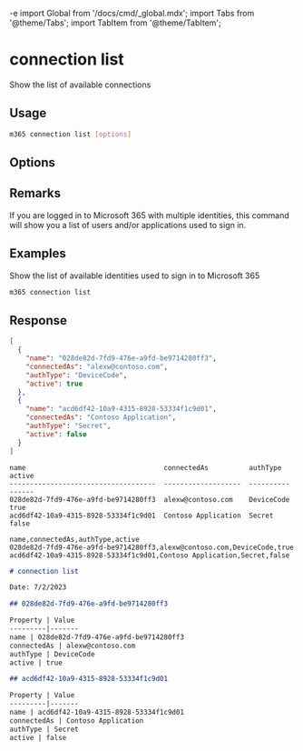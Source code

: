 -e <!-- DISCLAIMER: All secrets, passwords, and sensitive values in this document are examples only and not real credentials. -->
import Global from '/docs/cmd/_global.mdx';
import Tabs from '@theme/Tabs';
import TabItem from '@theme/TabItem';

# connection list

Show the list of available connections

## Usage

```sh
m365 connection list [options]
```

## Options

<Global />

## Remarks

If you are logged in to Microsoft 365 with multiple identities, this command will show you a list of users and/or applications used to sign in.  

## Examples

Show the list of available identities used to sign in to Microsoft 365

```sh
m365 connection list
```

## Response

<Tabs>
  <TabItem value="JSON">

  ```json
  [
    {
      "name": "028de82d-7fd9-476e-a9fd-be9714280ff3",
      "connectedAs": "alexw@contoso.com",
      "authType": "DeviceCode",
      "active": true
    },
    {
      "name": "acd6df42-10a9-4315-8928-53334f1c9d01",
      "connectedAs": "Contoso Application",
      "authType": "Secret",
      "active": false
    }
  ]
  ```

  </TabItem>
  <TabItem value="Text">

  ```text
  name                                  connectedAs          authType    active
  ------------------------------------  -------------------  ----------  ------
  028de82d-7fd9-476e-a9fd-be9714280ff3  alexw@contoso.com    DeviceCode  true
  acd6df42-10a9-4315-8928-53334f1c9d01  Contoso Application  Secret      false
  ```

  </TabItem>
  <TabItem value="CSV">

  ```csv
  name,connectedAs,authType,active
  028de82d-7fd9-476e-a9fd-be9714280ff3,alexw@contoso.com,DeviceCode,true
  acd6df42-10a9-4315-8928-53334f1c9d01,Contoso Application,Secret,false
  ```

  </TabItem>
  <TabItem value="Markdown">

  ```md
  # connection list

  Date: 7/2/2023

  ## 028de82d-7fd9-476e-a9fd-be9714280ff3

  Property | Value
  ---------|-------
  name | 028de82d-7fd9-476e-a9fd-be9714280ff3
  connectedAs | alexw@contoso.com
  authType | DeviceCode
  active | true

  ## acd6df42-10a9-4315-8928-53334f1c9d01

  Property | Value
  ---------|-------
  name | acd6df42-10a9-4315-8928-53334f1c9d01
  connectedAs | Contoso Application
  authType | Secret
  active | false
  ```

  </TabItem>
</Tabs>
